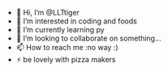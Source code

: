 - 👋 Hi, I’m @LLTtiger
- 👀 I’m interested in coding and foods
- 🌱 I’m currently learning py
- 💞️ I’m looking to collaborate on something...
- 📫 How to reach me :no way :)
- ⚡ be lovely with pizza makers

<!---
LLTtiger/LLTtiger is a ✨ special ✨ repository because its `README.md` (this file) appears on your GitHub profile.
You can click the Preview link to take a look at your changes.
--->
